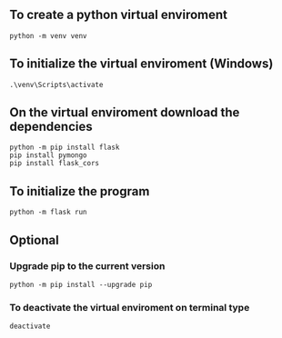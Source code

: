 ## To create a python virtual enviroment
`python -m venv venv` 

## To initialize the virtual enviroment (Windows)
`.\venv\Scripts\activate`

## On the virtual enviroment download the dependencies
```
python -m pip install flask
pip install pymongo
pip install flask_cors
```

## To initialize the program
`python -m flask run`

## Optional
### Upgrade pip to the current version
`python -m pip install --upgrade pip`

### To deactivate the virtual enviroment on terminal type 
`deactivate`
